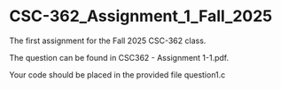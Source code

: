 # CSC-362_Assignment_1_Fall_2025

The first assignment for the Fall 2025 CSC-362 class.

The question can be found in CSC362 - Assignment 1-1.pdf.

Your code should be placed in the provided file question1.c


